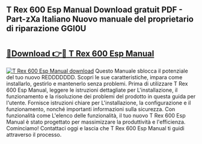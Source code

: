 ## T Rex 600 Esp Manual Download gratuit PDF - Part-zXa Italiano Nuovo manuale del proprietario di riparazione GGI0U

# <h2><a href="http://dfgrheb.blite.top/?on=T+Rex+600+Esp+Manual">🔗Download 👉🔴 T Rex 600 Esp Manual</a></h2>

[![T Rex 600 Esp Manual download](https://i.imgur.com/lujVjoI.png)](http://dfgrheb.blite.top/?on=T+Rex+600+Esp+Manual)
Questo Manuale sblocca il potenziale del tuo nuovo REDDDDDDD. Scopri le sue caratteristiche, impara come installarlo, gestirlo e mantenerlo senza problemi. Prima di utilizzare T Rex 600 Esp Manual, leggere le istruzioni dettagliate per L'installazione, il funzionamento e la risoluzione dei problemi del prodotto in questa guida per l'utente. Fornisce istruzioni chiare per L'installazione, la configurazione e il funzionamento, nonché importanti informazioni sulla sicurezza. Con funzionalità come L'elenco delle funzionalità, il tuo nuovo T Rex 600 Esp Manual è stato progettato per massimizzare la produttività e l'efficienza. Cominciamo! Contattaci oggi e lascia che T Rex 600 Esp Manual ti guidi attraverso il processo.
